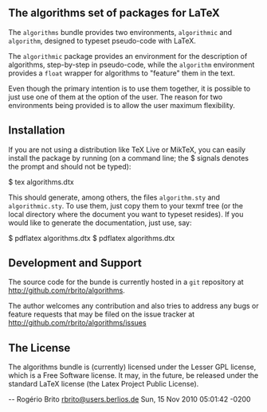 The algorithms set of packages for LaTeX
----------------------------------------

The `algorithms` bundle provides two environments, `algorithmic` and
`algorithm`, designed to typeset pseudo-code with LaTeX.

The `algorithmic` package provides an environment for the description of
algorithms, step-by-step in pseudo-code, while the `algorithm`
environment provides a `float` wrapper for algorithms to "feature" them
in the text.

Even though the primary intention is to use them together, it is
possible to just use one of them at the option of the user.  The reason
for two environments being provided is to allow the user maximum
flexibility.


Installation
------------

If you are not using a distribution like TeX Live or MikTeX, you can
easily install the package by running (on a command line; the $ signals
denotes the prompt and should not be typed):

$ tex algorithms.dtx

This should generate, among others, the files `algorithm.sty` and
`algorithmic.sty`. To use them, just copy them to your texmf tree (or
the local directory where the document you want to typeset resides).  If
you would like to generate the documentation, just use, say:

$ pdflatex algorithms.dtx
$ pdflatex algorithms.dtx


Development and Support
-----------------------

The source code for the bunde is currently hosted in a `git` repository
at <http://github.com/rbrito/algorithms>.

The author welcomes any contribution and also tries to address any bugs
or feature requests that may be filed on the issue tracker at
<http://github.com/rbrito/algorithms/issues>


The License
-----------

The algorithms bundle is (currently) licensed under the Lesser GPL
license, which is a Free Software license. It may, in the future, be
released under the standard LaTeX license (the Latex Project Public
License).


 -- Rogério Brito <rbrito@users.berlios.de>  Sun, 15 Nov 2010 05:01:42 -0200

